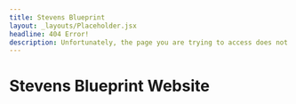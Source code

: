 ```yaml
---
title: Stevens Blueprint
layout: _layouts/Placeholder.jsx
headline: 404 Error!
description: Unfortunately, the page you are trying to access does not exist.
---
```


# Stevens Blueprint Website
